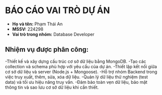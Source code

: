 # BÁO CÁO VAI TRÒ DỰ ÁN

- **Họ và tên:** Phạm Thái An
- **MSSV:** 224298
- **Vai trò trong nhóm:** Database Developer

## Nhiệm vụ được phân công:
-Thiết kế và xây dựng cấu trúc cơ sở dữ liệu bằng MongoDB.
-Tạo các collection và schema phù hợp với yêu cầu của dự án.
-Thiết lập kết nối giữa cơ sở dữ liệu và server (Node.js + Mongoose).
-Hỗ trợ nhóm Backend trong việc truy xuất, thêm, sửa, xóa dữ liệu.
-Quản lý dữ liệu thử nghiệm (test data) và tối ưu hiệu năng truy vấn.
-Đảm bảo toàn vẹn dữ liệu, bảo mật thông tin và sao lưu cơ sở dữ liệu khi cần thiết.